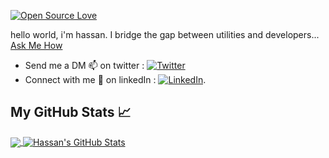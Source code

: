 [![Open Source Love](https://firstcontributions.github.io/open-source-badges/badges/open-source-v2/open-source.svg)](https://github.com/firstcontributions/open-source-badges)

<!--
Here are some ideas to get you started:

- 🔭 I’m currently working on ...
- 🌱 I’m currently learning ...
- 👯 I’m looking to collaborate on ...
- 🤔 I’m looking for help with ...
- 💬 Ask me about ...
- 📫 How to reach me: ...
- 😄 Pronouns: ...
- ⚡ Fun fact: ...
-->

hello world, i'm hassan. I bridge the gap between utilities and developers... 
[Ask Me How](http://mail.google.com/mail/HassanMukisaBahati)

* Send me a DM :mailbox: on twitter : [![Twitter][1.2]][1]
* Connect with me :rocket: on linkedIn :  [![LinkedIn][2.2]][2].



<!-- Icons -->

[1.2]: https://img.shields.io/badge/Twitter-1DA1F2?style=flat&logo=twitter&logoColor=white "twitter"

[2.2]: https://img.shields.io/badge/LinkedIn-0077B5?style=flat&logo=linkedin&logoColor=white "LinkedIn"

<!-- Links to your social media accounts -->

[1]: https://twitter.com/HassanBahatiM
[2]: https://www.linkedin.com/in/hassanbahatimukisa/

## My GitHub Stats &#x1f4c8;

<a href="https://github.com/HassanBahati/HassanBahati">
  <img align="center" src="https://github-readme-stats.vercel.app/api/top-langs/?username=hassanbahati&hide=java,html&title_color=ffffff&text_color=c9cacc&icon_color=2bbc8a&bg_color=1d1f21" />
</a>
<a href="https://github.com/HassanBahati">
  <img align="center" src="https://github-readme-stats.vercel.app/api?username=hassanbahati&show_icons=true&line_height=27&count_private=true&title_color=ffffff&text_color=c9cacc&icon_color=2bbc8a&bg_color=1d1f21" alt="Hassan's GitHub Stats" />
</a>
